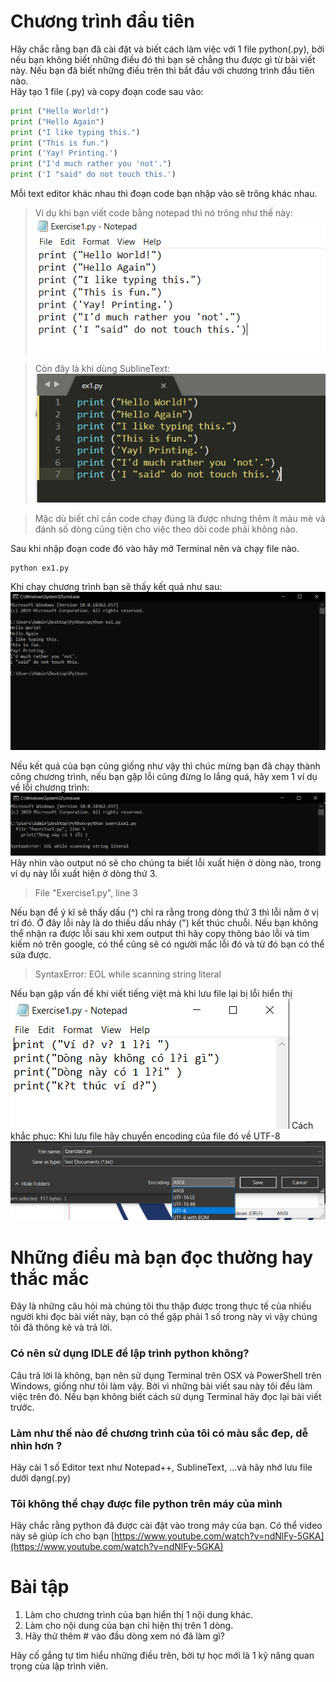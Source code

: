 # Chương trình đầu tiên #  
Hãy chắc rằng bạn đã cài đặt và biết cách làm việc với 1 file python(.py), bởi nếu bạn không biết những điều đó thì bạn sẽ chẳng thu được gì từ bài viết này. Nếu bạn đã biết những điều trên thì bắt đầu với chương trình đầu tiên nào.  
Hãy tạo 1 file (.py) và copy đoạn code sau vào:  
```python
print ("Hello World!")
print ("Hello Again")
print ("I like typing this.")
print ("This is fun.")
print ('Yay! Printing.')
print ("I'd much rather you 'not'.")
print ('I "said" do not touch this.')
```
Mỗi text editor khác nhau thì đoạn code bạn nhập vào sẽ trông khác nhau.  
>Ví dụ khi bạn viết code bằng notepad thì nó trông như thế này:  
![picture alt](./image/2.PNG)  

>Còn đây là khi dùng SublineText:  
![picture alt](./image/1.PNG)  

>Mặc dù biết chỉ cần code chạy đúng là được nhưng thêm ít màu mè và đánh số dòng cũng tiện cho việc theo dõi code phải không nào.

Sau khi nhập đoạn code đó vào hãy mở Terminal nên và chạy file nào.
```
python ex1.py
```
Khi chạy chương trình bạn sẽ thấy kết quả như sau:  
![picture alt](./image/3.PNG)

Nếu kết quả của bạn cũng giống như vậy thì chúc mừng bạn đã chạy thành công chương trình, nếu bạn gặp lỗi cũng đừng lo lắng quá, hãy xem 1 ví dụ về lỗi chương trình:
![picture alt](./image/4.PNG)
Hãy nhìn vào output nó sẽ cho chúng ta biết lỗi xuất hiện ở dòng nào, trong ví dụ này lỗi xuất hiện ở dòng thứ 3.
>File "Exercise1.py", line 3  

Nếu bạn để ý kĩ sẽ thấy dấu (^) chỉ ra rằng trong dòng thứ 3 thì lỗi nằm ở vị trí đó. Ở đây lỗi này là do thiếu dấu nháy (") kết thúc chuỗi. Nếu bạn không thể nhận ra được lỗi sau khi xem output thì hãy copy thông báo lỗi và tìm kiếm nó trên google, có thể cũng sẽ có người mắc lỗi đó và từ đó bạn có thể sửa được.
>SyntaxError: EOL while scanning string literal

Nếu bạn gặp vấn đề khi viết tiếng việt mà khi lưu file lại bị lỗi hiển thị ![picture alt](./image/5.png)
Cách khắc phục: Khi lưu file hãy chuyển encoding của file đó về UTF-8
![picture alt](./image/6.PNG)

# Những điều mà bạn đọc thường hay thắc mắc #
Đây là những câu hỏi mà chúng tôi thu thập được trong thực tế của nhiều người khi đọc bài viết này, bạn có thể gặp phải 1 số trong này vì vậy chúng tôi đã thông kê và trả lời.

### Có nên sử dụng IDLE để lập trình python không? #
Câu trả lời là không, bạn nên sử dụng Terminal trên OSX và PowerShell trên Windows, giống như tôi làm vậy. Bời vì những bài viết sau này tôi đều làm việc trên đó. Nếu bạn không biết cách sử dụng Terminal hãy đọc lại bài viết trước.
### Làm như thế nào để chương trình của tôi có màu sắc đep, dễ nhìn hơn ? ###
Hãy cài 1 số Editor text như Notepad++, SublineText, ...và hãy nhớ lưu file dưới dạng(.py)  

### Tôi không thể chạy được file python trên máy của mình ###
Hãy chắc rằng python đã được cài đặt vào trong máy của bạn. Có thể video này sẽ giúp ích cho bạn [https://www.youtube.com/watch?v=ndNlFy-5GKA](https://www.youtube.com/watch?v=ndNlFy-5GKA)

# Bài tập #
1. Làm cho chương trình của bạn hiển thị 1 nội dung khác.
2. Làm cho nội dung của bạn chỉ hiện thị trên 1 dòng.
3. Hãy thử thêm # vào đầu dòng xem nó đã làm gì?


Hãy cố gắng tự tìm hiểu những điều trên, bởi tự học mới là 1 kỹ năng quan trọng của lập trình viên.
